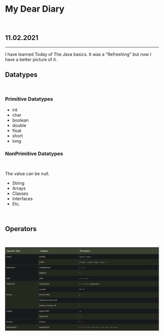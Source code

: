 # My Dear Diary
<br>

## 11.02.2021
<hr>

I have learned Today of The Java basics. It was a "Refreshing" but now I have a better picture of it. 
<br>

## Datatypes
<br>

### Primitive Datatypes

* int
* char
* boolean
* double
* float
* short
* long

### NonPrimitive Datatypes

<br>

The value can be null. 
* String
* Arrays
* Classes
* Interfaces
* Etc.

<br>

## Operators
<br>

![operators](/Operators.jpg)

